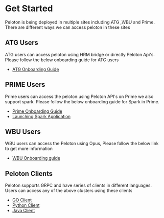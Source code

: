 # Get Started

Peloton is being deployed in multiple sites including ATG ,WBU and
Prime. There are different ways we can access peloton in these sites

## ATG Users

ATG users can access peloton using HRM bridge or directly Peloton
Api\'s. Please follow the below onboarding guide for ATG users

-   [ATG Onboarding
    Guide](https://docs.google.com/document/d/1nSvddm1TeYI2NI-NfhKEyqAHs9FQ7AeeiI_fU_ntoeU/edit?usp=sharing)

## PRIME Users

Prime users can access the peloton using Peloton API\'s on Prime we also
support spark. Please follow the below onboarding guide for Spark in
Prime.

-   [Prime Onboarding
    Guide](https://docs.google.com/document/d/1QOkyKIqkyXTQR8NySGPkL__uNnTsFP0E7PVTK7z2bhM/edit?usp=sharing)
-   [Launching Spark
    Application](https://docs.google.com/document/d/1IDEXNhunUuSc_QWTJ4pAbZ-Tc6W2l_IT4C3eCfAi6bg/edit?usp=sharing)

## WBU Users

WBU users can access the Peloton using Opus, Please follow the below
link to get more information

-   [WBU Onboarding
    guide](https://engdocs.uberinternal.com/infra/index.html)

## Peloton Clients

Peloton supports GRPC and have series of clients in different languages.
Users can access any of the above clusters using these clients

-   [GO
    Client](https://code.uberinternal.com/diffusion/INPELOT/browse/master/go/)
-   [Python
    Client](https://code.uberinternal.com/diffusion/INPELOT/browse/master/peloton_client/)
-   [Java
    Client](https://code.uberinternal.com/diffusion/INPELOT/browse/master/java/)
